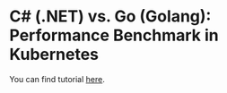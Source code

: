 # C# (.NET) vs. Go (Golang): Performance Benchmark in Kubernetes

You can find tutorial [here](https://youtu.be/56TUfwejKfo).